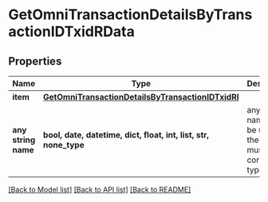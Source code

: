 # GetOmniTransactionDetailsByTransactionIDTxidRData


## Properties
Name | Type | Description | Notes
------------ | ------------- | ------------- | -------------
**item** | [**GetOmniTransactionDetailsByTransactionIDTxidRI**](GetOmniTransactionDetailsByTransactionIDTxidRI.md) |  | 
**any string name** | **bool, date, datetime, dict, float, int, list, str, none_type** | any string name can be used but the value must be the correct type | [optional]

[[Back to Model list]](../README.md#documentation-for-models) [[Back to API list]](../README.md#documentation-for-api-endpoints) [[Back to README]](../README.md)


